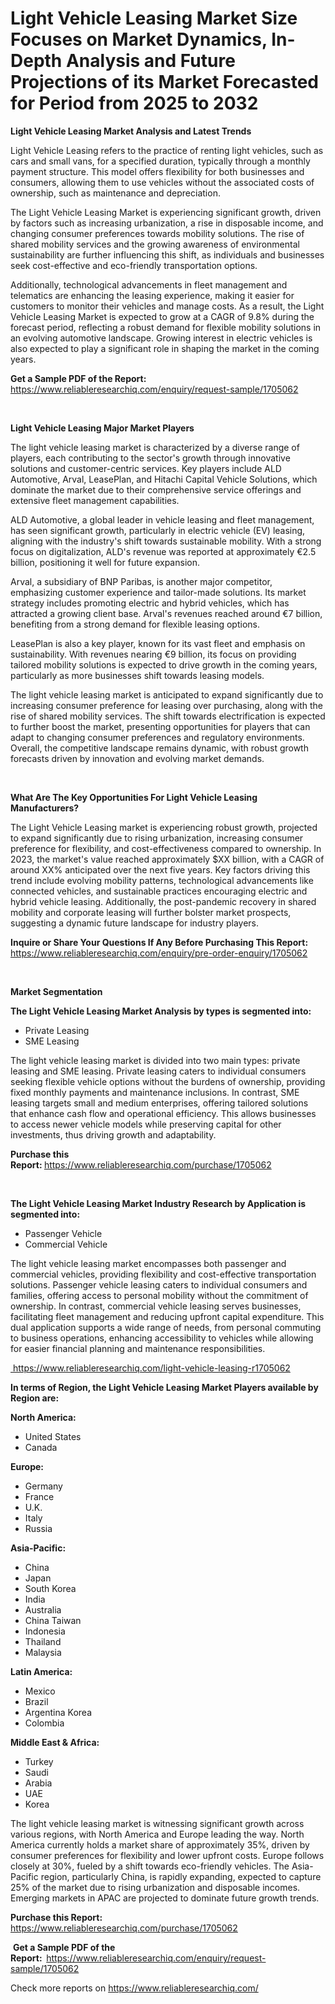 <p><h1>Light Vehicle Leasing Market Size Focuses on Market Dynamics, In-Depth Analysis and Future Projections of its Market Forecasted for Period from 2025 to 2032</h1></p><p><strong>Light Vehicle Leasing Market Analysis and Latest Trends</strong></p>
<p><p>Light Vehicle Leasing refers to the practice of renting light vehicles, such as cars and small vans, for a specified duration, typically through a monthly payment structure. This model offers flexibility for both businesses and consumers, allowing them to use vehicles without the associated costs of ownership, such as maintenance and depreciation.</p><p>The Light Vehicle Leasing Market is experiencing significant growth, driven by factors such as increasing urbanization, a rise in disposable income, and changing consumer preferences towards mobility solutions. The rise of shared mobility services and the growing awareness of environmental sustainability are further influencing this shift, as individuals and businesses seek cost-effective and eco-friendly transportation options.</p><p>Additionally, technological advancements in fleet management and telematics are enhancing the leasing experience, making it easier for customers to monitor their vehicles and manage costs. As a result, the Light Vehicle Leasing Market is expected to grow at a CAGR of 9.8% during the forecast period, reflecting a robust demand for flexible mobility solutions in an evolving automotive landscape. Growing interest in electric vehicles is also expected to play a significant role in shaping the market in the coming years.</p></p>
<p><strong>Get a Sample PDF of the Report:&nbsp;</strong> <a href="https://www.reliableresearchiq.com/enquiry/request-sample/1705062?utm_campaign=1144&utm_medium=2&utm_source=Github&utm_content=ia&utm_term=09012025&utm_id=light-vehicle-leasing">https://www.reliableresearchiq.com/enquiry/request-sample/1705062</a></p>
<p>&nbsp;</p>
<p><strong>Light Vehicle Leasing Major Market Players</strong></p>
<p><p>The light vehicle leasing market is characterized by a diverse range of players, each contributing to the sector's growth through innovative solutions and customer-centric services. Key players include ALD Automotive, Arval, LeasePlan, and Hitachi Capital Vehicle Solutions, which dominate the market due to their comprehensive service offerings and extensive fleet management capabilities.</p><p>ALD Automotive, a global leader in vehicle leasing and fleet management, has seen significant growth, particularly in electric vehicle (EV) leasing, aligning with the industry's shift towards sustainable mobility. With a strong focus on digitalization, ALD's revenue was reported at approximately €2.5 billion, positioning it well for future expansion.</p><p>Arval, a subsidiary of BNP Paribas, is another major competitor, emphasizing customer experience and tailor-made solutions. Its market strategy includes promoting electric and hybrid vehicles, which has attracted a growing client base. Arval's revenues reached around €7 billion, benefiting from a strong demand for flexible leasing options.</p><p>LeasePlan is also a key player, known for its vast fleet and emphasis on sustainability. With revenues nearing €9 billion, its focus on providing tailored mobility solutions is expected to drive growth in the coming years, particularly as more businesses shift towards leasing models.</p><p>The light vehicle leasing market is anticipated to expand significantly due to increasing consumer preference for leasing over purchasing, along with the rise of shared mobility services. The shift towards electrification is expected to further boost the market, presenting opportunities for players that can adapt to changing consumer preferences and regulatory environments. Overall, the competitive landscape remains dynamic, with robust growth forecasts driven by innovation and evolving market demands.</p></p>
<p>&nbsp;</p>
<p><strong>What Are The Key Opportunities For Light Vehicle Leasing Manufacturers?</strong></p>
<p><p>The Light Vehicle Leasing market is experiencing robust growth, projected to expand significantly due to rising urbanization, increasing consumer preference for flexibility, and cost-effectiveness compared to ownership. In 2023, the market's value reached approximately $XX billion, with a CAGR of around XX% anticipated over the next five years. Key factors driving this trend include evolving mobility patterns, technological advancements like connected vehicles, and sustainable practices encouraging electric and hybrid vehicle leasing. Additionally, the post-pandemic recovery in shared mobility and corporate leasing will further bolster market prospects, suggesting a dynamic future landscape for industry players.</p></p>
<p><strong>Inquire or Share Your Questions If Any Before Purchasing This Report:</strong> <a href="https://www.reliableresearchiq.com/enquiry/pre-order-enquiry/1705062?utm_campaign=1144&utm_medium=2&utm_source=Github&utm_content=ia&utm_term=09012025&utm_id=light-vehicle-leasing">https://www.reliableresearchiq.com/enquiry/pre-order-enquiry/1705062</a></p>
<p>&nbsp;</p>
<p><strong>Market Segmentation</strong></p>
<p><strong>The Light Vehicle Leasing Market Analysis by types is segmented into:</strong></p>
<p><ul><li>Private Leasing</li><li>SME Leasing</li></ul></p>
<p><p>The light vehicle leasing market is divided into two main types: private leasing and SME leasing. Private leasing caters to individual consumers seeking flexible vehicle options without the burdens of ownership, providing fixed monthly payments and maintenance inclusions. In contrast, SME leasing targets small and medium enterprises, offering tailored solutions that enhance cash flow and operational efficiency. This allows businesses to access newer vehicle models while preserving capital for other investments, thus driving growth and adaptability.</p></p>
<p><strong>Purchase this Report:&nbsp;</strong><a href="https://www.reliableresearchiq.com/purchase/1705062?utm_campaign=1144&utm_medium=2&utm_source=Github&utm_content=ia&utm_term=09012025&utm_id=light-vehicle-leasing">https://www.reliableresearchiq.com/purchase/1705062</a></p>
<p>&nbsp;</p>
<p><strong>The Light Vehicle Leasing Market Industry Research by Application is segmented into:</strong></p>
<p><ul><li>Passenger Vehicle</li><li>Commercial Vehicle</li></ul></p>
<p><p>The light vehicle leasing market encompasses both passenger and commercial vehicles, providing flexibility and cost-effective transportation solutions. Passenger vehicle leasing caters to individual consumers and families, offering access to personal mobility without the commitment of ownership. In contrast, commercial vehicle leasing serves businesses, facilitating fleet management and reducing upfront capital expenditure. This dual application supports a wide range of needs, from personal commuting to business operations, enhancing accessibility to vehicles while allowing for easier financial planning and maintenance responsibilities.</p></p>
<p><a href="https://www.reliableresearchiq.com/light-vehicle-leasing-r1705062?utm_campaign=1144&utm_medium=2&utm_source=Github&utm_content=ia&utm_term=09012025&utm_id=light-vehicle-leasing">&nbsp;https://www.reliableresearchiq.com/light-vehicle-leasing-r1705062</a></p>
<p><strong>In terms of Region, the Light Vehicle Leasing Market Players available by Region are:</strong></p>
<p>
    <p> <strong> North America: </strong>
        <ul>
            <li>United States</li>
            <li>Canada</li>
        </ul>
        </p> 
    <p> <strong> Europe: </strong>
        <ul>
            <li>Germany</li>
            <li>France</li>
            <li>U.K.</li>
            <li>Italy</li>
            <li>Russia</li>
        </ul>
        </p> 
    <p> <strong> Asia-Pacific: </strong>
        <ul>
            <li>China</li>
            <li>Japan</li>
            <li>South Korea</li>
            <li>India</li>
            <li>Australia</li>
            <li>China Taiwan</li>
            <li>Indonesia</li>
            <li>Thailand</li>
            <li>Malaysia</li>
        </ul>
        </p> 
    <p> <strong> Latin America: </strong>
        <ul>
            <li>Mexico</li>
            <li>Brazil</li>
            <li>Argentina Korea</li>
            <li>Colombia</li>
        </ul>
        </p> 
    <p> <strong> Middle East & Africa: </strong>
        <ul>
            <li>Turkey</li>
            <li>Saudi</li>
            <li>Arabia</li>
            <li>UAE</li>
            <li>Korea</li>
        </ul>
    </p>
    </p>
<p><p>The light vehicle leasing market is witnessing significant growth across various regions, with North America and Europe leading the way. North America currently holds a market share of approximately 35%, driven by consumer preferences for flexibility and lower upfront costs. Europe follows closely at 30%, fueled by a shift towards eco-friendly vehicles. The Asia-Pacific region, particularly China, is rapidly expanding, expected to capture 25% of the market due to rising urbanization and disposable incomes. Emerging markets in APAC are projected to dominate future growth trends.</p></p>
<p><strong>Purchase this Report: </strong><a href="https://www.reliableresearchiq.com/purchase/1705062?utm_campaign=1144&utm_medium=2&utm_source=Github&utm_content=ia&utm_term=09012025&utm_id=light-vehicle-leasing">https://www.reliableresearchiq.com/purchase/1705062</a></p>
<p>&nbsp;<strong>Get a Sample PDF of the Report:&nbsp;&nbsp;</strong><a href="https://www.reliableresearchiq.com/enquiry/request-sample/1705062?utm_campaign=1144&utm_medium=2&utm_source=Github&utm_content=ia&utm_term=09012025&utm_id=light-vehicle-leasing">https://www.reliableresearchiq.com/enquiry/request-sample/1705062</a></p>
<p><strong></strong></p>
<p>Check more reports on <a href="https://www.reliableresearchiq.com/?utm_campaign=1144&utm_medium=2&utm_source=Github&utm_content=ia&utm_term=09012025&utm_id=light-vehicle-leasing">https://www.reliableresearchiq.com/</a></p>
